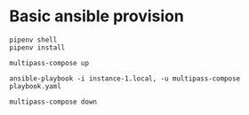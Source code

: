 # Basic ansible provision

```shell
pipenv shell
pipenv install

multipass-compose up

ansible-playbook -i instance-1.local, -u multipass-compose playbook.yaml

multipass-compose down
```
